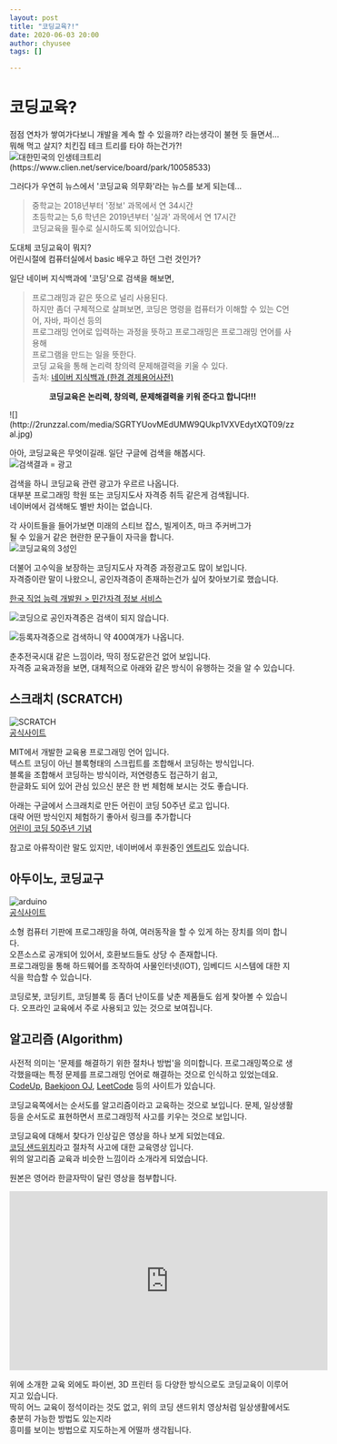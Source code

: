 ```yaml
---
layout: post
title: "코딩교육?!"
date: 2020-06-03 20:00
author: chyusee
tags: []

---
```

# 코딩교육?
점점 연차가 쌓여가다보니 개발을 계속 할 수 있을까? 라는생각이 불현 듯 들면서...<br/>
뭐해 먹고 살지? 치킨집 테크 트리를 타야 하는건가?!<br/>
![대한민국의 인생테크트리 (https://www.clien.net/service/board/park/10058533)](/files/posts/202006/0604_chicken.jpg)

그러다가 우연히 뉴스에서 '코딩교육 의무화'라는 뉴스를 보게 되는데...<br/>
>중학교는 2018년부터 '정보' 과목에서 연 34시간<br/>
>초등학교는 5,6 학년은 2019년부터 '실과' 과목에서 연 17시간<br/>
>코딩교육을 필수로 실시하도록 되어있습니다.<br/>

도대체 코딩교육이 뭐지?<br/>
어린시절에 컴퓨터실에서 basic 배우고 하던 그런 것인가?<br/>

일단 네이버 지식백과에 '코딩'으로 검색을 해보면,<br/>
>프로그래밍과 같은 뜻으로 널리 사용된다.<br/>
>하지만 좀더 구체적으로 살펴보면, 코딩은 명령을 컴퓨터가 이해할 수 있는 C언어, 자바, 파이선 등의<br/>
>프로그래밍 언어로 입력하는 과정을 뜻하고 프로그래밍은 프로그래밍 언어를 사용해<br/>
>프로그램을 만드는 일을 뜻한다.<br/>
>코딩 교육을 통해 논리력 창의력 문제해결력을 키울 수 있다.<br/>
>출처: [네이버 지식백과 (한경 경제용어사전)](https://terms.naver.com/entry.nhn?docId=2118100&cid=42107&categoryId=42107)

<p style="text-align:center;font-weight:bold">코딩교육은 논리력, 창의력, 문제해결력을 키워 준다고 합니다!!!</p>
![](http://2runzzal.com/media/SGRTYUovMEdUMW9QUkp1VXVEdytXQT09/zzal.jpg)<br/>

아아, 코딩교육은 무엇이길래. 일단 구글에 검색을 해봅시다.<br/>
![검색결과 = 광고](/files/posts/202006/0604_google.png)<br/>

검색을 하니 코딩교육 관련 광고가 우르르 나옵니다.<br/>
대부분 프로그래밍 학원 또는 코딩지도사 자격증 취득 같은게 검색됩니다.<br/>
네이버에서 검색해도 별반 차이는 없습니다.<br/>

각 사이트들을 들어가보면 미래의 스티브 잡스, 빌게이츠, 마크 주커버그가 <br/>
될 수 있을거 같은 현란한 문구들이 자극을 합니다.<br/>
![코딩교육의 3성인](/files/posts/202006/0604_three.png)<br/>

더불어 고수익을 보장하는 코딩지도사 자격증 과정광고도 많이 보입니다.<br/>
자격증이란 말이 나왔으니, 공인자격증이 존재하는건가 싶어 찾아보기로 했습니다.<br/>

[<u>한국 직업 능력 개발원 > 민간자격 정보 서비스</u>](https://www.pqi.or.kr/inf/qul/infQulList.do)

![코딩으로 공인자격증은 검색이 되지 않습니다.](/files/posts/202006/0604_srch1.png)<br/>

![등록자격증으로 검색하니 약 400여개가 나옵니다.](/files/posts/202006/0604_srch2.png)<br/>

춘추전국시대 같은 느낌이라, 딱히 정도같은건 없어 보입니다.<br/>
자격증 교육과정을 보면, 대체적으로 아래와 같은 방식이 유행하는 것을 알 수 있습니다.<br/>


## 스크래치 (SCRATCH)
![SCRATCH](/files/posts/202006/0604_scratch.png)<br/>
[<u>공식사이트</u>](https://scratch.mit.edu/)<br/>

MIT에서 개발한 교육용 프로그래밍 언어 입니다.<br/>
텍스트 코딩이 아닌 블록형태의 스크립트를 조합해서 코딩하는 방식입니다.<br/>
블록을 조합해서 코딩하는 방식이라, 저연령층도 접근하기 쉽고,<br/>
한글화도 되어 있어 관심 있으신 분은 한 번 체험해 보시는 것도 좋습니다.<br/>

아래는 구글에서 스크래치로 만든 어린이 코딩 50주년 로고 입니다.<br/>
대략 어떤 방식인지 체험하기 좋아서 링크를 추가합니다<br/>
[<u>어린이 코딩 50주년 기념</u>](https://www.google.com/doodles/celebrating-50-years-of-kids-coding?hl=ko)<br/>

참고로 아류작이란 말도 있지만, 네이버에서 후원중인 [<u>엔트리</u>](https://playentry.org/)도 있습니다.


## 아두이노, 코딩교구
![arduino](/files/posts/202006/0604_Arduino_Uno_logo.png)<br/>
[<u>공식사이트</u>](https://www.arduino.cc/)<br/>

소형 컴퓨터 기판에 프로그래밍을 하여, 여러동작을 할 수 있게 하는 장치를 의미 합니다.<br/>
오픈소스로 공개되어 있어서, 호환보드들도 상당 수 존재합니다.<br/>
프로그래밍을 통해 하드웨어를 조작하여 사물인터넷(IOT), 임베디드 시스템에 대한 지식을 학습할 수 있습니다.<br/>

코딩로봇, 코딩키트, 코딩블록 등 좀더 난이도를 낮춘 제품들도 쉽게 찾아볼 수 있습니다.
오프라인 교육에서 주로 사용되고 있는 것으로 보여집니다.<br/>


## 알고리즘 (Algorithm)
사전적 의미는 '문제를 해결하기 위한 절차나 방법'을 의미합니다.
프로그래밍쪽으로 생각했을때는 특정 문제를 프로그래밍 언어로 해결하는 것으로 인식하고 있었는데요.
[CodeUp](https://codeup.kr/), [Baekjoon OJ](https://www.acmicpc.net/), [LeetCode](https://leetcode.com/) 등의 사이트가 있습니다.

코딩교육쪽에서는 순서도를 알고리즘이라고 교육하는 것으로 보입니다.
문제, 일상생활등을 순서도로 표현하면서 프로그래밍적 사고를 키우는 것으로 보입니다.

코딩교육에 대해서 찾다가 인상깊은 영상을 하나 보게 되었는데요.<br/>
[<u>코딩 샌드위치</u>](https://www.youtube.com/watch?v=cDA3_5982h8)라고 절차적 사고에 대한 교육영상 입니다.<br/>
위의 알고리즘 교육과 비슷한 느낌이라 소개라게 되었습니다.<br/>

원본은 영어라 한글자막이 달린 영상을 첨부합니다.<br/>
<iframe width="560" height="315" src="https://www.youtube.com/embed/I5cq54MFQCo" frameborder="0" allow="accelerometer; autoplay; encrypted-media; gyroscope; picture-in-picture" allowfullscreen></iframe>


위에 소개한 교육 외에도 파이썬, 3D 프린터 등 다양한 방식으로도 코딩교육이 이루어 지고 있습니다.<br/>
딱히 어느 교육이 정석이라는 것도 없고, 위의 코딩 샌드위치 영상처럼 일상생활에서도 충분히 가능한 방법도 있는지라<br/>
흥미를 보이는 방법으로 지도하는게 어떨까 생각됩니다.
